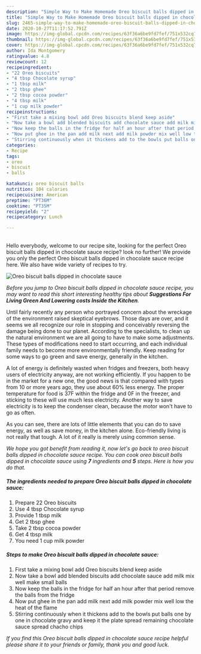 ```yaml
---
description: "Simple Way to Make Homemade Oreo biscuit balls dipped in chocolate sauce"
title: "Simple Way to Make Homemade Oreo biscuit balls dipped in chocolate sauce"
slug: 2465-simple-way-to-make-homemade-oreo-biscuit-balls-dipped-in-chocolate-sauce
date: 2020-10-27T11:17:52.791Z
image: https://img-global.cpcdn.com/recipes/63f36a6be9fd7fef/751x532cq70/oreo-biscuit-balls-dipped-in-chocolate-sauce-recipe-main-photo.jpg
thumbnail: https://img-global.cpcdn.com/recipes/63f36a6be9fd7fef/751x532cq70/oreo-biscuit-balls-dipped-in-chocolate-sauce-recipe-main-photo.jpg
cover: https://img-global.cpcdn.com/recipes/63f36a6be9fd7fef/751x532cq70/oreo-biscuit-balls-dipped-in-chocolate-sauce-recipe-main-photo.jpg
author: Ida Montgomery
ratingvalue: 4.8
reviewcount: 12
recipeingredient:
- "22 Oreo biscuits"
- "4 tbsp Chocolate syrup"
- "1 tbsp milk"
- "2 tbsp ghee"
- "2 tbsp cocoa powder"
- "4 tbsp milk"
- "1 cup milk powder"
recipeinstructions:
- "First take a mixing bowl add Oreo biscuits blend keep aside"
- "Now take a bowl add blended biscuits add chocolate sauce add milk mix well make small balls"
- "Now keep the balls in the fridge for half an hour after that period remove the balls from the fridge"
- "Now put ghee in the pan add milk next add milk powder mix well low the heat of the flame"
- "Stirring continuously when it thickens add to the bowls put balls one by one in chocolate gravy and keep it the plate spread remaining chocolate sauce spread chacho chips"
categories:
- Recipe
tags:
- oreo
- biscuit
- balls

katakunci: oreo biscuit balls 
nutrition: 104 calories
recipecuisine: American
preptime: "PT36M"
cooktime: "PT35M"
recipeyield: "2"
recipecategory: Lunch

---
```

<br>
Hello everybody, welcome to our recipe site, looking for the perfect Oreo biscuit balls dipped in chocolate sauce recipe? look no further! We provide you only the perfect Oreo biscuit balls dipped in chocolate sauce recipe here. We also have wide variety of recipes to try.
<br>


![Oreo biscuit balls dipped in chocolate sauce](https://img-global.cpcdn.com/recipes/63f36a6be9fd7fef/751x532cq70/oreo-biscuit-balls-dipped-in-chocolate-sauce-recipe-main-photo.jpg)

<i>Before you jump to Oreo biscuit balls dipped in chocolate sauce recipe, you may want to read this short interesting healthy tips about 
<strong>Suggestions For Living Green And Lowering costs Inside the Kitchen</strong>.</i>
</br>

Until fairly recently any person who portrayed concern about the wreckage of the environment raised skeptical eyebrows. Those days are over, and it seems we all recognize our role in stopping and conceivably reversing the damage being done to our planet. According to the specialists, to clean up the natural environment we are all going to have to make some adjustments. These types of modifications need to start occurring, and each individual family needs to become more environmentally friendly. Keep reading for some ways to go green and save energy, generally in the kitchen.

A lot of energy is definitely wasted when fridges and freezers, both heavy users of electricity anyway, are not working efficiently. If you happen to be in the market for a new one, the good news is that compared with types from 10 or more years ago, they use about 60% less energy. The proper temperature for food is 37F within the fridge and 0F in the freezer, and sticking to these will use much less electricity. Another way to save electricity is to keep the condenser clean, because the motor won't have to go as often.

As you can see, there are lots of little elements that you can do to save energy, as well as save money, in the kitchen alone. Eco-friendly living is not really that tough. A lot of it really is merely using common sense.


<i>We hope you got benefit from reading it, now let's go back to oreo biscuit balls dipped in chocolate sauce recipe. You can cook oreo biscuit balls dipped in chocolate sauce using <strong>7</strong> ingredients and <strong>5</strong> steps. Here is how you do that.
</i>

##### The ingredients needed to prepare Oreo biscuit balls dipped in chocolate sauce:

1. Prepare 22 Oreo biscuits
1. Use 4 tbsp Chocolate syrup
1. Provide 1 tbsp milk
1. Get 2 tbsp ghee
1. Take 2 tbsp cocoa powder
1. Get 4 tbsp milk
1. You need 1 cup milk powder


##### Steps to make Oreo biscuit balls dipped in chocolate sauce:

1. First take a mixing bowl add Oreo biscuits blend keep aside
1. Now take a bowl add blended biscuits add chocolate sauce add milk mix well make small balls
1. Now keep the balls in the fridge for half an hour after that period remove the balls from the fridge
1. Now put ghee in the pan add milk next add milk powder mix well low the heat of the flame
1. Stirring continuously when it thickens add to the bowls put balls one by one in chocolate gravy and keep it the plate spread remaining chocolate sauce spread chacho chips


<i>If you find this Oreo biscuit balls dipped in chocolate sauce recipe helpful please share it to your friends or family, thank you and good luck.</i>
